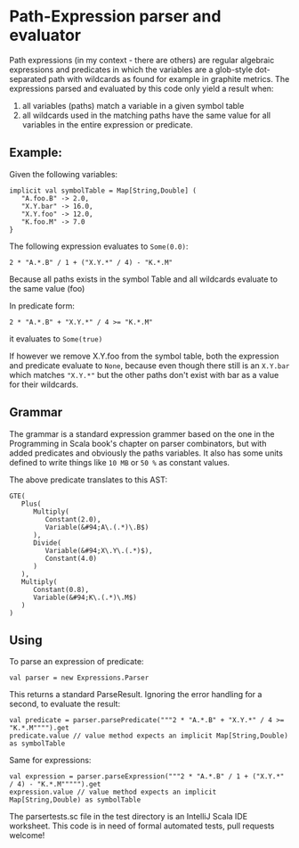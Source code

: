 Path-Expression parser and evaluator
====================================

Path expressions (in my context - there are others) are regular algebraic expressions and predicates in which the variables are
a glob-style dot-separated path with wildcards as found for example in graphite metrics.
The expressions parsed and evaluated by this code only yield a result when:

1. all variables (paths) match a variable in a given symbol table
2. all wildcards used in the matching paths have the same value for all variables in the entire expression or predicate.

Example:
--------
Given the following variables:

    implicit val symbolTable = Map[String,Double] (
       "A.foo.B" -> 2.0,
       "X.Y.bar" -> 16.0,
       "X.Y.foo" -> 12.0,
       "K.foo.M" -> 7.0
    }

The following expression evaluates to `Some(0.0)`:

    2 * "A.*.B" / 1 + ("X.Y.*" / 4) - "K.*.M"

Because all paths exists in the symbol Table and all wildcards evaluate to the same value (foo)

In predicate form:

    2 * "A.*.B" + "X.Y.*" / 4 >= "K.*.M"

it evaluates to `Some(true)`

If however we remove X.Y.foo from the symbol table, both the expression and predicate evaluate to `None`,
because even though there still is an `X.Y.bar` which matches `"X.Y.*"` but the other paths don't exist with
bar as a value for their wildcards.

Grammar
-------
The grammar is a standard expression grammer based on the one in the Programming in Scala book's chapter on parser combinators, but with added
predicates and obviously the paths variables. It also has some units defined to write things like `10 MB` or `50 %` as constant values.

The above predicate translates to this AST:

    GTE(
       Plus(
          Multiply(
             Constant(2.0),
             Variable(&#94;A\.(.*)\.B$)
          ),
          Divide(
             Variable(&#94;X\.Y\.(.*)$),
             Constant(4.0)
          )
       ),
       Multiply(
          Constant(0.8),
          Variable(&#94;K\.(.*)\.M$)
       )
    )

Using
-----
To parse an expression of predicate:

    val parser = new Expressions.Parser

This returns a standard ParseResult. Ignoring the error handling for a second, to evaluate the result:

    val predicate = parser.parsePredicate("""2 * "A.*.B" + "X.Y.*" / 4 >= "K.*.M"""").get
    predicate.value // value method expects an implicit Map[String,Double) as symbolTable


Same for expressions:

    val expression = parser.parseExpression("""2 * "A.*.B" / 1 + ("X.Y.*" / 4) - "K.*.M""""").get
    expression.value // value method expects an implicit Map[String,Double) as symbolTable


The parsertests.sc file in the test directory is an IntelliJ Scala IDE worksheet. This code is in need of formal automated tests, pull requests welcome!